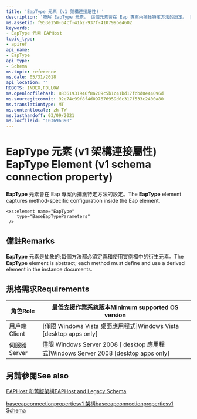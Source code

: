 ```yaml
---
title: 'EapType 元素 (v1 架構連接屬性) '
description: '瞭解 EapType 元素。 這個元素會在 Eap 專案內捕獲特定方法的設定。 |EapType 元素 (v1 架構連接屬性) '
ms.assetid: f953e150-64cf-41b2-937f-410799be4602
keywords:
- EapType 元素 EAPHost
topic_type:
- apiref
api_name:
- EapType
api_type:
- Schema
ms.topic: reference
ms.date: 05/31/2018
api_location: ''
ROBOTS: INDEX,FOLLOW
ms.openlocfilehash: 88361931946f8a209c5b1c41bd17fcbd0e44096d
ms.sourcegitcommit: 92e74c99f8f4d097676959d0c317f533c2400a80
ms.translationtype: MT
ms.contentlocale: zh-TW
ms.lasthandoff: 03/09/2021
ms.locfileid: "103696390"
---
```

# <a name="eaptype-element-v1-schema-connection-property"></a><span data-ttu-id="f2a8f-106">EapType 元素 (v1 架構連接屬性) </span><span class="sxs-lookup"><span data-stu-id="f2a8f-106">EapType Element (v1 schema connection property)</span></span>

<span data-ttu-id="f2a8f-107">**EapType** 元素會在 Eap 專案內捕獲特定方法的設定。</span><span class="sxs-lookup"><span data-stu-id="f2a8f-107">The **EapType** element captures method-specific configuration inside the Eap element.</span></span>

``` syntax
<xs:element name="EapType"
    type="BaseEapTypeParameters"
 />
```

## <a name="remarks"></a><span data-ttu-id="f2a8f-108">備註</span><span class="sxs-lookup"><span data-stu-id="f2a8f-108">Remarks</span></span>

<span data-ttu-id="f2a8f-109">**EapType** 元素是抽象的;每個方法都必須定義和使用實例檔中的衍生元素。</span><span class="sxs-lookup"><span data-stu-id="f2a8f-109">The **EapType** element is abstract; each method must define and use a derived element in the instance documents.</span></span>

## <a name="requirements"></a><span data-ttu-id="f2a8f-110">規格需求</span><span class="sxs-lookup"><span data-stu-id="f2a8f-110">Requirements</span></span>



| <span data-ttu-id="f2a8f-111">角色</span><span class="sxs-lookup"><span data-stu-id="f2a8f-111">Role</span></span> | <span data-ttu-id="f2a8f-112">最低支援作業系統版本</span><span class="sxs-lookup"><span data-stu-id="f2a8f-112">Minimum supported OS version</span></span> |
|------|------------------------------|
| <span data-ttu-id="f2a8f-113">用戶端</span><span class="sxs-lookup"><span data-stu-id="f2a8f-113">Client</span></span><br/> | <span data-ttu-id="f2a8f-114">\[僅限 Windows Vista 桌面應用程式\]</span><span class="sxs-lookup"><span data-stu-id="f2a8f-114">Windows Vista \[desktop apps only\]</span></span><br/>       |
| <span data-ttu-id="f2a8f-115">伺服器</span><span class="sxs-lookup"><span data-stu-id="f2a8f-115">Server</span></span><br/> | <span data-ttu-id="f2a8f-116">僅限 Windows Server 2008 \[ desktop 應用程式\]</span><span class="sxs-lookup"><span data-stu-id="f2a8f-116">Windows Server 2008 \[desktop apps only\]</span></span><br/> |



## <a name="see-also"></a><span data-ttu-id="f2a8f-117">另請參閱</span><span class="sxs-lookup"><span data-stu-id="f2a8f-117">See also</span></span>

<dl> <dt>

[<span data-ttu-id="f2a8f-118">EAPHost 和舊版架構</span><span class="sxs-lookup"><span data-stu-id="f2a8f-118">EAPHost and Legacy Schema</span></span>](eaphost-schemas.md)
</dt> <dt>

[<span data-ttu-id="f2a8f-119">baseeapconnectionpropertiesv1 架構</span><span class="sxs-lookup"><span data-stu-id="f2a8f-119">baseeapconnectionpropertiesv1 Schema</span></span>](baseeapconnectionpropertiesv1schema-schema.md)
</dt> </dl>

 

 





